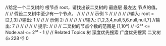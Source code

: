 //给定一个二叉树的 根节点 root，请找出该二叉树的 最底层 最左边 节点的值。 
//
// 假设二叉树中至少有一个节点。 
//
// 
//
// 示例 1: 
//
// 
//
// 
//输入: root = [2,1,3]
//输出: 1
// 
//
// 示例 2: 
//
// 
//
// 
//输入: [1,2,3,4,null,5,6,null,null,7]
//输出: 7
// 
//
// 
//
// 提示: 
//
// 
// 二叉树的节点个数的范围是 [1,10⁴] 
// -2³¹ <= Node.val <= 2³¹ - 1 
// 
// Related Topics 树 深度优先搜索 广度优先搜索 二叉树 👍 228 👎 0
